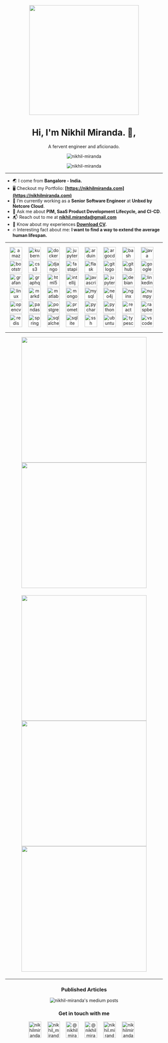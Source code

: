 <div align="center">
  <img height="350" src="https://cdn.dribbble.com/users/730703/screenshots/6581243/avento.gif"  />
</div>

<h1 align="center">Hi, I'm Nikhil Miranda. 👋,</h1>
<p align="center">A fervent engineer and aficionado.</p>

<p align="center" href="https://github.com/nikhil-miranda"> <img src="https://komarev.com/ghpvc/?username=nikhil-miranda&label=Profile%20views&color=0e75b6&style=flat" alt="nikhil-miranda" /> </p>



<p align="center" href="https://github.com/nikhil-miranda" target="blank"> <img  src="https://github-profile-trophy.vercel.app/?username=nikhil-miranda&row=1&column=8" alt="nikhil-miranda"/></p>

<hr>

- 🌏 I come from **Bangalore - India.**
- 🖥️ Checkout my Portfolio: **[https://nikhilmiranda.com](https://nikhilmiranda.com)**
- 💼 I’m currently working as a **Senior Software Engineer** at **Unbxd by Netcore Cloud**.
- 💬 Ask me about **PIM, SaaS Product Development Lifecycle, and CI-CD**.
- 📬 Reach out to me at **nikhil.miranda@gmail.com**
- 📄 Know about my experiences **[Download CV](https://student.nikhilmiranda.com/media/nikhil_resume_v6.3.pdf).**
- 🔥 Interesting fact about me: **I want to find a way to extend the average human lifespan.**

<!-- <h2 align="center">Tech stack I have worked with.</h2> -->

<!-- <h3 align="center"> Tools and Skillsets used</h3> -->


<hr>


<div align="center">
  <img src="https://cdn.jsdelivr.net/gh/devicons/devicon/icons/amazonwebservices/amazonwebservices-original.svg" height="40" alt="amazonwebservices logo"  />
  <img width="12" />
  <img src="https://cdn.jsdelivr.net/gh/devicons/devicon/icons/kubernetes/kubernetes-plain.svg" height="40" alt="kubernetes logo"  />
  <img width="12" />
  <img src="https://cdn.jsdelivr.net/gh/devicons/devicon/icons/docker/docker-plain-wordmark.svg" height="40" alt="docker logo"  />
  <img width="12" />
  <img src="https://cdn.jsdelivr.net/gh/devicons/devicon/icons/apachekafka/apachekafka-original.svg" height="40" alt="jupyter logo"  />
  <img width="12" />
  <img src="https://cdn.jsdelivr.net/gh/devicons/devicon/icons/arduino/arduino-original.svg" height="40" alt="arduino logo"  />
  <img width="12" />
  <img src="https://cdn.jsdelivr.net/gh/devicons/devicon/icons/argocd/argocd-original.svg" height="40" alt="argocd logo"  />
  <img width="12" />
  <img src="https://cdn.jsdelivr.net/gh/devicons/devicon/icons/bash/bash-original.svg" height="40" alt="bash logo"  />
  <img width="12" />
  <img src="https://cdn.jsdelivr.net/gh/devicons/devicon/icons/java/java-original.svg" height="40" alt="java logo"  />
  <img width="12" />
  <img src="https://cdn.jsdelivr.net/gh/devicons/devicon/icons/bootstrap/bootstrap-original.svg" height="40" alt="bootstrap logo"  />
  <img width="12" />
  <img src="https://cdn.jsdelivr.net/gh/devicons/devicon/icons/css3/css3-original.svg" height="40" alt="css3 logo"  />
  <img width="12" />
  <img src="https://cdn.jsdelivr.net/gh/devicons/devicon/icons/django/django-plain.svg" height="40" alt="django logo"  />
  <img width="12" />
  <img src="https://cdn.jsdelivr.net/gh/devicons/devicon/icons/fastapi/fastapi-original.svg" height="40" alt="fastapi logo"  />
  <img width="12" />
  <img src="https://cdn.jsdelivr.net/gh/devicons/devicon/icons/flask/flask-original.svg" height="40" alt="flask logo"  />
  <img width="12" />
  <img src="https://cdn.jsdelivr.net/gh/devicons/devicon/icons/git/git-original.svg" height="40" alt="git logo"  />
  <img width="12" />
  <img src="https://cdn.jsdelivr.net/gh/devicons/devicon/icons/github/github-original.svg" height="40" alt="github logo"  />
  <img width="12" />
  <img src="https://cdn.jsdelivr.net/gh/devicons/devicon/icons/googlecloud/googlecloud-original.svg" height="40" alt="googlecloud logo"  />
  <img width="12" />
  <img src="https://cdn.jsdelivr.net/gh/devicons/devicon/icons/grafana/grafana-original.svg" height="40" alt="grafana logo"  />
  <img width="12" />
  <img src="https://cdn.jsdelivr.net/gh/devicons/devicon/icons/graphql/graphql-plain.svg" height="40" alt="graphql logo"  />
  <img width="12" />
  <img src="https://cdn.jsdelivr.net/gh/devicons/devicon/icons/html5/html5-original.svg" height="40" alt="html5 logo"  />
  <img width="12" />
  <img src="https://cdn.jsdelivr.net/gh/devicons/devicon/icons/intellij/intellij-original.svg" height="40" alt="intellij logo"  />
  <img width="12" />
  <img src="https://cdn.jsdelivr.net/gh/devicons/devicon/icons/javascript/javascript-original.svg" height="40" alt="javascript logo"  />
  <img width="12" />
  <img src="https://cdn.jsdelivr.net/gh/devicons/devicon/icons/jupyter/jupyter-original.svg" height="40" alt="jupyter logo"  />
  <img width="12" />

  <img src="https://cdn.jsdelivr.net/gh/devicons/devicon/icons/debian/debian-original.svg" height="40" alt="debian logo"  />
  <img width="12" />
          
  
  <img src="https://cdn.jsdelivr.net/gh/devicons/devicon/icons/linkedin/linkedin-original.svg" height="40" alt="linkedin logo"  />
  <img width="12" />
  <img src="https://cdn.jsdelivr.net/gh/devicons/devicon/icons/linux/linux-original.svg" height="40" alt="linux logo"  />
  <img width="12" />
  <img src="https://cdn.jsdelivr.net/gh/devicons/devicon/icons/markdown/markdown-original.svg" height="40" alt="markdown logo"  />
  <img width="12" />
  <img src="https://cdn.jsdelivr.net/gh/devicons/devicon/icons/matlab/matlab-original.svg" height="40" alt="matlab logo"  />
  <img width="12" />
  <img src="https://cdn.jsdelivr.net/gh/devicons/devicon/icons/mongodb/mongodb-original.svg" height="40" alt="mongodb logo"  />
  <img width="12" />
  <img src="https://cdn.jsdelivr.net/gh/devicons/devicon/icons/mysql/mysql-original.svg" height="40" alt="mysql logo"  />
  <img width="12" />
  <img src="https://cdn.jsdelivr.net/gh/devicons/devicon/icons/neo4j/neo4j-original.svg" height="40" alt="neo4j logo"  />
  <img width="12" />
  <img src="https://cdn.jsdelivr.net/gh/devicons/devicon/icons/nginx/nginx-original.svg" height="40" alt="nginx logo"  />
  <img width="12" />
  <img src="https://cdn.jsdelivr.net/gh/devicons/devicon/icons/numpy/numpy-original.svg" height="40" alt="numpy logo"  />
  <img width="12" />
  <img src="https://cdn.jsdelivr.net/gh/devicons/devicon/icons/opencv/opencv-original.svg" height="40" alt="opencv logo"  />
  <img width="12" />
  <img src="https://cdn.jsdelivr.net/gh/devicons/devicon/icons/pandas/pandas-original.svg" height="40" alt="pandas logo"  />
  <img width="12" />
  <img src="https://cdn.jsdelivr.net/gh/devicons/devicon/icons/postgresql/postgresql-original.svg" height="40" alt="postgresql logo"  />
  <img width="12" />
  <img src="https://cdn.jsdelivr.net/gh/devicons/devicon/icons/prometheus/prometheus-original.svg" height="40" alt="prometheus logo"  />
  <img width="12" />
  <img src="https://cdn.jsdelivr.net/gh/devicons/devicon/icons/pycharm/pycharm-original.svg" height="40" alt="pycharm logo"  />
  <img width="12" />
  <img src="https://cdn.jsdelivr.net/gh/devicons/devicon/icons/python/python-original.svg" height="40" alt="python logo"  />
  <img width="12" />
  <img src="https://cdn.jsdelivr.net/gh/devicons/devicon/icons/react/react-original.svg" height="40" alt="react logo"  />
  <img width="12" />
  <img src="https://cdn.jsdelivr.net/gh/devicons/devicon/icons/raspberrypi/raspberrypi-original.svg" height="40" alt="raspberrypi logo"  />
  <img width="12" />
  <img src="https://cdn.jsdelivr.net/gh/devicons/devicon/icons/redis/redis-original.svg" height="40" alt="redis logo"  />
  <img width="12" />
  <img src="https://cdn.jsdelivr.net/gh/devicons/devicon/icons/spring/spring-original.svg" height="40" alt="spring logo"  />
  <img width="12" />
  <img src="https://cdn.jsdelivr.net/gh/devicons/devicon/icons/sqlalchemy/sqlalchemy-original.svg" height="40" alt="sqlalchemy logo"  />
  <img width="12" />
  <img src="https://cdn.jsdelivr.net/gh/devicons/devicon/icons/sqlite/sqlite-original.svg" height="40" alt="sqlite logo"  />
  <img width="12" />
  <img src="https://cdn.jsdelivr.net/gh/devicons/devicon/icons/ssh/ssh-original.svg" height="40" alt="ssh logo"  />
  <img width="12" />
  <img src="https://cdn.jsdelivr.net/gh/devicons/devicon/icons/ubuntu/ubuntu-plain.svg" height="40" alt="ubuntu logo"  />
  <img width="12" />
  <img src="https://cdn.jsdelivr.net/gh/devicons/devicon/icons/typescript/typescript-original.svg" height="40" alt="typescript logo"  />
  <img width="12" />
  <img src="https://cdn.jsdelivr.net/gh/devicons/devicon/icons/vscode/vscode-original.svg" height="40" alt="vscode logo"  />
  <img width="12" />
</div>

<hr>

<!-- <h3 align="center">Github Stats</h3> -->

<p align="center">
  <a href="https://github.com/nikhil-miranda">
    <img src="https://github-readme-streak-stats.herokuapp.com/?user=nikhil-miranda&show_icons=true&line_height=25&count_private=true" width="400" />
  </a>
  <a href="https://github.com/nikhil-miranda">
    <img src="https://github-readme-stats-anuraghazra1.vercel.app/api?username=nikhil-miranda&show_icons=true&theme=light&line_height=25&title_color=7221ff&count_private=true" width="400" />
  </a>
</p>

###

<p align="center">
  <a href="https://gist.github.com/nikhil-miranda/907738de40157250714ee892083eeb77">
    <img src="https://github-readme-stats.vercel.app/api/gist?id=907738de40157250714ee892083eeb77&show_owner=true" width="400" />
  </a>
  <a href="https://gist.github.com/nikhil-miranda/c93e4608f386e55754128c86b107f0ed">
    <img src="https://github-readme-stats.vercel.app/api/gist?id=c93e4608f386e55754128c86b107f0ed&show_owner=true" width="400" />
  </a>
  <a href="https://gist.github.com/nikhil-miranda/f12dd9273457056c0e19f56121363a4c">
    <img src="https://github-readme-stats.vercel.app/api/gist?id=f12dd9273457056c0e19f56121363a4c&show_owner=true" width="400" />
  </a>
</p>

###

<hr>

<h3 align="center">Published Articles</h3>

<div href="https://medium.com/@nikhilmiranda" align="center">
  <img src="https://github-read-medium-git-main.pahlevikun.vercel.app/latest?limit=4&username=nikhilmiranda" alt="nikhil-miranda's medium posts"  />
</div>

###

<h3 align="center">Get in touch with me</h3>

<div align="center">  
<a href="https://linkedin.com/in/nikhilmiranda" target="blank"><img align="center" src="https://raw.githubusercontent.com/maurodesouza/profile-readme-generator/master/src/assets/icons/social/linkedin/default.svg" alt="nikhilmiranda" height="52" width="40" /></a>&nbsp;&nbsp;&nbsp;&nbsp;
<a href="https://instagram.com/nikhil_miranda" target="blank"><img align="center" src="https://raw.githubusercontent.com/maurodesouza/profile-readme-generator/master/src/assets/icons/social/instagram/default.svg" alt="nikhil_miranda" height="52" width="40" /></a>&nbsp;&nbsp;&nbsp;&nbsp;
<a href="https://medium.com/@nikhilmiranda" target="blank"><img align="center" src="https://raw.githubusercontent.com/maurodesouza/profile-readme-generator/master/src/assets/icons/social/medium/default.svg" 
alt="@nikhilmiranda" height="52" width="40" /></a>&nbsp;&nbsp;&nbsp;&nbsp;
<a href="https://www.youtube.com/c/@nikhilmiranda" target="blank"><img align="center" src="https://raw.githubusercontent.com/maurodesouza/profile-readme-generator/master/src/assets/icons/social/youtube/default.svg" alt="@nikhilmiranda" height="52" width="40" /></a>&nbsp;&nbsp;&nbsp;&nbsp;
<a href="nikhil.miranda@gmail.com" target="blank"><img align="center" src="https://raw.githubusercontent.com/maurodesouza/profile-readme-generator/master/src/assets/icons/social/gmail/default.svg" alt="nikhil.miranda@gmail.com" height="52" width="40" /></a>&nbsp;&nbsp;&nbsp;&nbsp;
<a href="https://discordapp.com/users/328825384269250570" target="blank"><img align="center" src="https://raw.githubusercontent.com/maurodesouza/profile-readme-generator/master/src/assets/icons/social/discord/default.svg" 
alt="nikhilmiranda" height="52" width="40" /></a>&nbsp;&nbsp;&nbsp;&nbsp;
</div>
